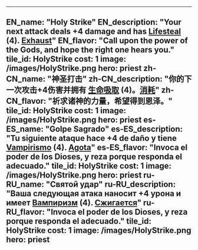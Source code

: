---

EN_name: "Holy Strike"
EN_description: "Your next attack deals +4 damage and has  <u>Lifesteal</u> (4). <u>Exhaust</u>"
EN_flavor: "Call upon the power of the Gods, and hope the right one hears you."
tile_id: HolyStrike
cost: 1
image: /images/HolyStrike.png
hero: priest
zh-CN_name: "神圣打击"
zh-CN_description: "你的下一次攻击+4伤害并拥有 <u>生命吸取</u> (4)。<u>消耗</u>"
zh-CN_flavor: "祈求诸神的力量，希望得到恩泽。"
tile_id: HolyStrike
cost: 1
image: /images/HolyStrike.png
hero: priest
es-ES_name: "Golpe Sagrado"
es-ES_description: "Tu siguiente ataque hace +4 de daño y tiene  <u>Vampirismo</u> (4). <u>Agota</u>"
es-ES_flavor: "Invoca el poder de los Dioses, y reza porque responda el adecuado."
tile_id: HolyStrike
cost: 1
image: /images/HolyStrike.png
hero: priest
ru-RU_name: "Святой удар"
ru-RU_description: "Ваша следующая атака наносит +4 урона и имеет  <u>Вампиризм</u> (4). <u>Сжигается</u>"
ru-RU_flavor: "Invoca el poder de los Dioses, y reza porque responda el adecuado."
tile_id: HolyStrike
cost: 1
image: /images/HolyStrike.png
hero: priest
---